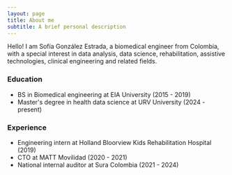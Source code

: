 ```yaml
---
layout: page
title: About me
subtitle: A brief personal description
---
```


Hello!
I am Sofía González Estrada, a biomedical engineer from Colombia, with a special interest in data analysis, data science, rehabilitation, assistive technologies, clinical engineering and related fields.

### Education
- BS in Biomedical engineering at EIA University (2015 - 2019)
- Master's degree in health data science at URV University (2024 - present)

### Experience
- Engineering intern at Holland Bloorview Kids Rehabilitation Hospital (2019)
- CTO at MATT Movilidad (2020 - 2021)
- National internal auditor at Sura Colombia (2021 - 2024)
